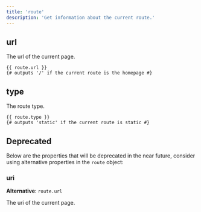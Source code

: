 ```yaml
---
title: 'route'
description: 'Get information about the current route.'
---
```


## url

The url of the current page.

```canvas {% process=false %}
{{ route.url }}
{# outputs '/' if the current route is the homepage #}
```

## type

The route type.

```canvas {% process=false %}
{{ route.type }}
{# outputs 'static' if the current route is static #}
```

## Deprecated

Below are the properties that will be deprecated in the near future, consider using alternative properties in the `route` object:

### uri

**Alternative**: `route.url`

The uri of the current page.
